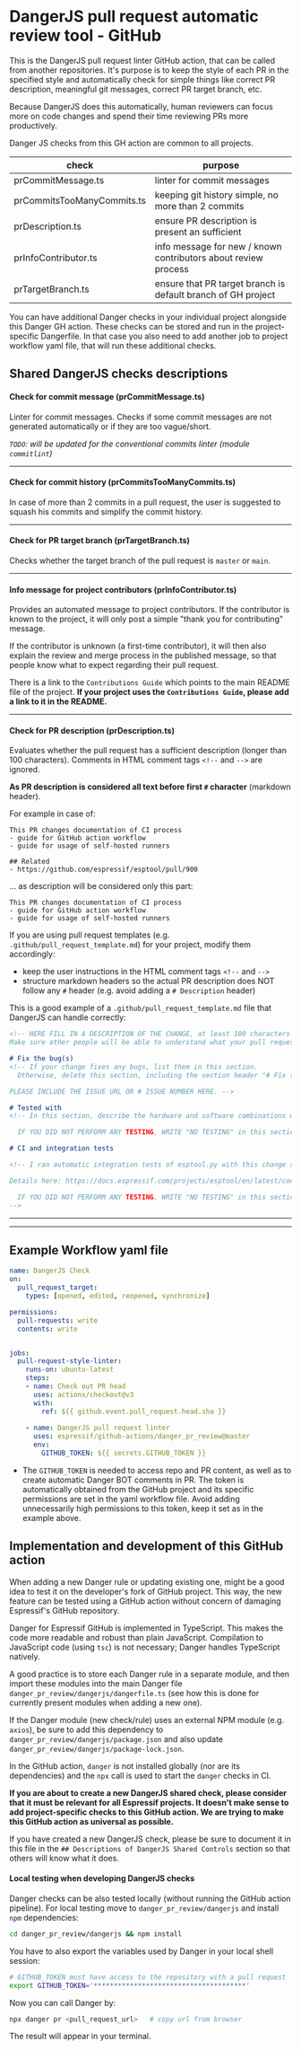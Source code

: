 # DangerJS pull request automatic review tool - GitHub

This is the DangerJS pull request linter GitHub action, that can be called from another repositories. It's purpose is to keep the style of each PR in the specified style and automatically check for simple things like correct PR description, meaningful git messages, correct PR target branch, etc.

Because DangerJS does this automatically, human reviewers can focus more on code changes and spend their time reviewing PRs more productively.

Danger JS checks from this GH action are common to all projects. 

| check                      | purpose                                                        |
| -------------------------- | -------------------------------------------------------------- |
| prCommitMessage.ts         | linter for commit messages                                     |
| prCommitsTooManyCommits.ts | keeping git history simple, no more than 2 commits             |
| prDescription.ts           | ensure PR description is present an sufficient                 |
| prInfoContributor.ts       | info message for new / known contributors about review process |
| prTargetBranch.ts          | ensure that PR target branch is default branch of GH project   |

You can have additional Danger checks in your individual project alongside this Danger GH action. These checks can be stored and run in the project-specific Dangerfile. In that case you also need to add another job to project workflow yaml file, that will run these additional checks.

## Shared DangerJS checks descriptions
#### Check for commit message (prCommitMessage.ts)
Linter for commit messages. Checks if some commit messages are not generated automatically or if they are too vague/short.

*`TODO`: will be updated for the conventional commits linter (module `commitlint`)*

***
#### Check for commit history (prCommitsTooManyCommits.ts)
In case of more than 2 commits in a pull request, the user is suggested to squash his commits and simplify the commit history.

***
#### Check for PR target branch (prTargetBranch.ts)
Checks whether the target branch of the pull request is `master` or `main`.

***
#### Info message for project contributors (prInfoContributor.ts)
Provides an automated message to project contributors. If the contributor is known to the project, it will only post a simple "thank you for contributing" message.

If the contributor is unknown (a first-time contributor), it will then also explain the review and merge process in the published message, so that people know what to expect regarding their pull request.

There is a link to the `Contributions Guide` which points to the main README file of the project. **If your project uses the `Contributions Guide`, please add a link to it in the README.**

***
#### Check for PR description (prDescription.ts)
Evaluates whether the pull request has a sufficient description (longer than 100 characters). Comments in HTML comment tags `<!--` and `-->` are ignored.

**As PR description is considered all text before first `#` character** (markdown header). 

For example in case of:
```
This PR changes documentation of CI process
- guide for GitHub action workflow
- guide for usage of self-hosted runners

## Related
- https://github.com/espressif/esptool/pull/900

```

... as description will be considered only this part:
```
This PR changes documentation of CI process
- guide for GitHub action workflow
- guide for usage of self-hosted runners
```

If you are using pull request templates (e.g. `.github/pull_request_template.md`) for your project, modify them accordingly:
- keep the user instructions in the HTML comment tags `<!--` and `-->`
- structure markdown headers so the actual PR description does NOT follow any `#` header (e.g. avoid adding a `# Description` header)

This is a good example of a `.github/pull_request_template.md` file that DangerJS can handle correctly:
```markdown
<!-- HERE FILL IN A DESCRIPTION OF THE CHANGE, at least 100 characters
Make sure other people will be able to understand what your pull request is about -->

# Fix the bug(s)
<!-- If your change fixes any bugs, list them in this section. 
  Otherwise, delete this section, including the section header "# Fix the bug(s)" 

PLEASE INCLUDE THE ISSUE URL OR # ISSUE NUMBER HERE. -->

# Tested with
<!-- In this section, describe the hardware and software combinations with which you tested the PR change - operating system(s), development board name(s), ESP8266 and/or ESP32.

  IF YOU DID NOT PERFORM ANY TESTING, WRITE "NO TESTING" in this section. -->

# CI and integration tests

<!-- I ran automatic integration tests of esptool.py with this change and the above hardware. The results were as follows:  

Details here: https://docs.espressif.com/projects/esptool/en/latest/contributing.html#automated-integration-tests

  IF YOU DID NOT PERFORM ANY TESTING, WRITE "NO TESTING" in this section. 
-->

```
***
***


## Example Workflow yaml file
```yml
name: DangerJS Check
on:
  pull_request_target:
    types: [opened, edited, reopened, synchronize]

permissions:
  pull-requests: write
  contents: write


jobs:
  pull-request-style-linter:
    runs-on: ubuntu-latest
    steps:
    - name: Check out PR head
      uses: actions/checkout@v3
      with:
        ref: ${{ github.event.pull_request.head.sha }}
    
    - name: DangerJS pull request linter
      uses: espressif/github-actions/danger_pr_review@master
      env:
        GITHUB_TOKEN: ${{ secrets.GITHUB_TOKEN }}
```

* The `GITHUB_TOKEN` is needed to access repo and PR content, as well as to create automatic Danger BOT comments in PR. The token is automatically obtained from the GitHub project and its specific permissions are set in the yaml workflow file. Avoid adding unnecessarily high permissions to this token, keep it set as in the example above.

## Implementation and development of this GitHub action
When adding a new Danger rule or updating existing one, might be a good idea to test it on the developer's fork of GitHub project. This way, the new feature can be tested using a GitHub action without concern of damaging Espressif's GitHub repository.

Danger for Espressif GitHub is implemented in TypeScript. This makes the code more readable and robust than plain JavaScript. 
Compilation to JavaScript code (using `tsc`) is not necessary; Danger handles TypeScript natively.

A good practice is to store each Danger rule in a separate module, and then import these modules into the main Danger file `danger_pr_review/dangerjs/dangerfile.ts` (see how this is done for currently present modules when adding a new one).

If the Danger module (new check/rule) uses an external NPM module (e.g. `axios`), be sure to add this dependency to `danger_pr_review/dangerjs/package.json` and also update `danger_pr_review/dangerjs/package-lock.json`.

In the GitHub action, `danger` is not installed globally (nor are its dependencies) and the `npx` call is used to start the `danger` checks in CI.


**If you are about to create a new DangerJS shared check, please consider that it must be relevant for all Espressif projects. It doesn't make sense to add project-specific checks to this GitHub action. We are trying to make this GitHub action as universal as possible.**

If you have created a new DangerJS check, please be sure to document it in this file in the `## Descriptions of DangerJS Shared Controls` section so that others will know what it does.


#### Local testing when developing DangerJS checks
Danger checks can be also tested locally (without running the GitHub action pipeline). For local testing move to `danger_pr_review/dangerjs` and install `npm` dependencies:
```sh
cd danger_pr_review/dangerjs && npm install
```

You have to also export the variables used by Danger in your local shell session:

```sh
# GITHUB_TOKEN must have access to the repository with a pull request
export GITHUB_TOKEN='**************************************'
```

Now you can call Danger by:
```sh
npx danger pr <pull_request_url>   # copy url from browser
```

The result will appear in your terminal.
